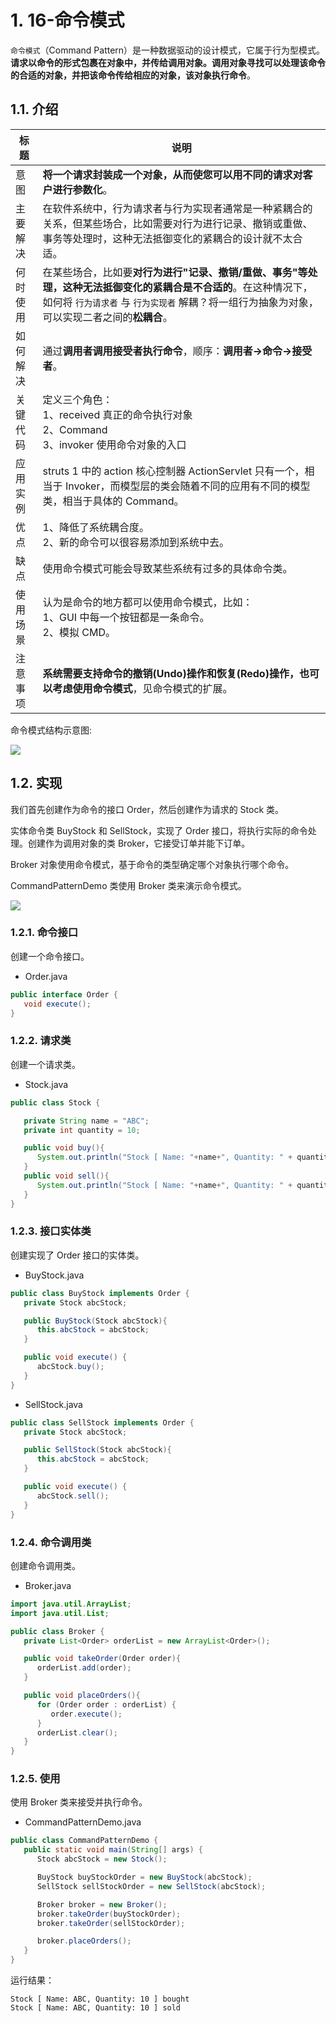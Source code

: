 # 1. 16-命令模式

`命令模式`（Command Pattern）是一种数据驱动的设计模式，它属于行为型模式。**请求以命令的形式包裹在对象中，并传给调用对象。调用对象寻找可以处理该命令的合适的对象，并把该命令传给相应的对象，该对象执行命令**。

## 1.1. 介绍

标题 | 说明
---|---
意图 | **将一个请求封装成一个对象，从而使您可以用不同的请求对客户进行参数化**。
主要解决 | 在软件系统中，行为请求者与行为实现者通常是一种紧耦合的关系，但某些场合，比如需要对行为进行记录、撤销或重做、事务等处理时，这种无法抵御变化的紧耦合的设计就不太合适。
何时使用 | 在某些场合，比如要**对行为进行"记录、撤销/重做、事务"等处理，这种无法抵御变化的紧耦合是不合适的**。在这种情况下，如何将 `行为请求者` 与 `行为实现者` 解耦？将一组行为抽象为对象，可以实现二者之间的**松耦合**。
如何解决 | 通过**调用者调用接受者执行命令**，顺序：**调用者→命令→接受者**。
关键代码 | 定义三个角色：<br> 1、received 真正的命令执行对象 <br> 2、Command  <br> 3、invoker 使用命令对象的入口
应用实例 | struts 1 中的 action 核心控制器 ActionServlet 只有一个，相当于 Invoker，而模型层的类会随着不同的应用有不同的模型类，相当于具体的 Command。
优点 | 1、降低了系统耦合度。 <br> 2、新的命令可以很容易添加到系统中去。
缺点 | 使用命令模式可能会导致某些系统有过多的具体命令类。
使用场景 | 认为是命令的地方都可以使用命令模式，比如： <br> 1、GUI 中每一个按钮都是一条命令。<br> 2、模拟 CMD。
注意事项 | **系统需要支持命令的撤销(Undo)操作和恢复(Redo)操作，也可以考虑使用命令模式**，见命令模式的扩展。

命令模式结构示意图:

![](pics/20220328163707915_1522549867.png)

## 1.2. 实现

我们首先创建作为命令的接口 Order，然后创建作为请求的 Stock 类。

实体命令类 BuyStock 和 SellStock，实现了 Order 接口，将执行实际的命令处理。创建作为调用对象的类 Broker，它接受订单并能下订单。

Broker 对象使用命令模式，基于命令的类型确定哪个对象执行哪个命令。

CommandPatternDemo 类使用 Broker 类来演示命令模式。

![](pics/20220328163641814_1301588087.png)

### 1.2.1. 命令接口

创建一个命令接口。

* Order.java

```java
public interface Order {
   void execute();
}
```

### 1.2.2. 请求类

创建一个请求类。

* Stock.java

```java
public class Stock {

   private String name = "ABC";
   private int quantity = 10;

   public void buy(){
      System.out.println("Stock [ Name: "+name+", Quantity: " + quantity +" ] bought");
   }
   public void sell(){
      System.out.println("Stock [ Name: "+name+", Quantity: " + quantity +" ] sold");
   }
}
```

### 1.2.3. 接口实体类

创建实现了 Order 接口的实体类。

* BuyStock.java

```java
public class BuyStock implements Order {
   private Stock abcStock;

   public BuyStock(Stock abcStock){
      this.abcStock = abcStock;
   }

   public void execute() {
      abcStock.buy();
   }
}
```

* SellStock.java

```java
public class SellStock implements Order {
   private Stock abcStock;

   public SellStock(Stock abcStock){
      this.abcStock = abcStock;
   }

   public void execute() {
      abcStock.sell();
   }
}
```

### 1.2.4. 命令调用类

创建命令调用类。

* Broker.java

```java
import java.util.ArrayList;
import java.util.List;

public class Broker {
   private List<Order> orderList = new ArrayList<Order>();

   public void takeOrder(Order order){
      orderList.add(order);
   }

   public void placeOrders(){
      for (Order order : orderList) {
         order.execute();
      }
      orderList.clear();
   }
}
```

### 1.2.5. 使用

使用 Broker 类来接受并执行命令。

* CommandPatternDemo.java

```java
public class CommandPatternDemo {
   public static void main(String[] args) {
      Stock abcStock = new Stock();

      BuyStock buyStockOrder = new BuyStock(abcStock);
      SellStock sellStockOrder = new SellStock(abcStock);

      Broker broker = new Broker();
      broker.takeOrder(buyStockOrder);
      broker.takeOrder(sellStockOrder);

      broker.placeOrders();
   }
}
```

运行结果：

```
Stock [ Name: ABC, Quantity: 10 ] bought
Stock [ Name: ABC, Quantity: 10 ] sold
```